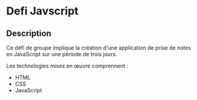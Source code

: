 # Defi Javscript

## Description 

Ce défi de groupe implique la création d'une application de prise de notes en JavaScript sur une période de trois jours. 

Les technologies mises en œuvre comprennent : 
- HTML
- CSS
- JavaScript
